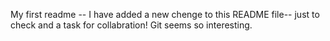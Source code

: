 My first readme
-- I have added a new chenge to this README file--
   just to check and a task for collabration!
        Git seems so interesting.
